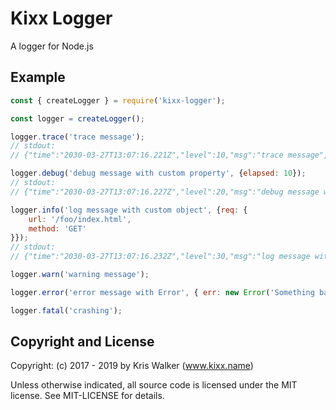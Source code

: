 Kixx Logger
===========
A logger for Node.js

## Example
```js
const { createLogger } = require('kixx-logger');

const logger = createLogger();

logger.trace('trace message');
// stdout:
// {"time":"2030-03-27T13:07:16.221Z","level":10,"msg":"trace message","name":"root","hostname":"kixxauths-Mac-mini.local","pid":38010}

logger.debug('debug message with custom property', {elapsed: 10});
// stdout:
// {"time":"2030-03-27T13:07:16.227Z","level":20,"msg":"debug message with custom property","name":"root","hostname":"kixxauths-Mac-mini.local","pid":38010,"elapsed":10}

logger.info('log message with custom object', {req: {
    url: '/foo/index.html',
    method: 'GET'
}});
// stdout:
// {"time":"2030-03-27T13:07:16.232Z","level":30,"msg":"log message with custom object","name":"root","hostname":"kixxauths-Mac-mini.local","pid":38010,"req":{"url":"/foo/index.html","method":"GET"}}

logger.warn('warning message');

logger.error('error message with Error', { err: new Error('Something bad happened') });

logger.fatal('crashing');
```

Copyright and License
---------------------
Copyright: (c) 2017 - 2019 by Kris Walker (www.kixx.name)

Unless otherwise indicated, all source code is licensed under the MIT license. See MIT-LICENSE for details.

